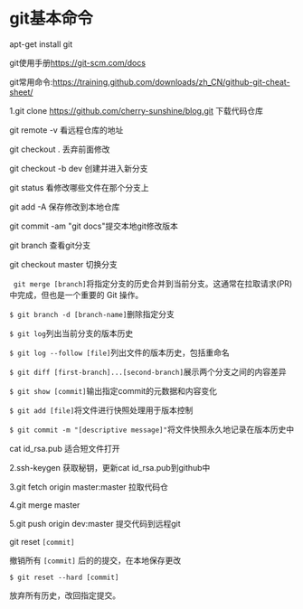 # git基本命令

apt-get install git

git使用手册<https://git-scm.com/docs>

git常用命令:<https://training.github.com/downloads/zh_CN/github-git-cheat-sheet/>

1.git clone https://github.com/cherry-sunshine/blog.git 下载代码仓库

git remote -v 看远程仓库的地址

git checkout . 丢弃前面修改

git checkout -b dev 创建并进入新分支

git status 看修改哪些文件在那个分支上

git add -A 保存修改到本地仓库

git commit -am "git docs"提交本地git修改版本

git branch 查看git分支

git checkout master 切换分支

` git merge [branch]`将指定分支的历史合并到当前分支。这通常在拉取请求(PR)中完成，但也是一个重要的 Git 操作。

`$ git branch -d [branch-name]`删除指定分支

`$ git log`列出当前分支的版本历史

`$ git log --follow [file]`列出文件的版本历史，包括重命名

`$ git diff [first-branch]...[second-branch]`展示两个分支之间的内容差异

`$ git show [commit]`输出指定commit的元数据和内容变化

`$ git add [file]`将文件进行快照处理用于版本控制

`$ git commit -m "[descriptive message]"`将文件快照永久地记录在版本历史中

cat id_rsa.pub 适合短文件打开

2.ssh-keygen 获取秘钥，更新cat id_rsa.pub到github中

3.git fetch origin master:master 拉取代码仓

4.git merge master

5.git push origin dev:master 提交代码到远程git

git reset `[commit]`

撤销所有 `[commit]` 后的的提交，在本地保存更改

`$ git reset --hard [commit]`

放弃所有历史，改回指定提交。
